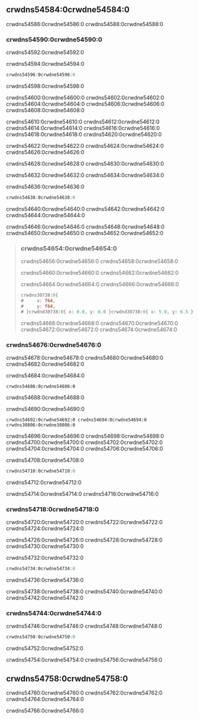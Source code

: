 ## crwdns54584:0crwdne54584:0

crwdns54586:0crwdne54586:0 crwdns54588:0crwdne54588:0

### crwdns54590:0crwdne54590:0

crwdns54592:0crwdne54592:0

<span class="filename">crwdns54594:0crwdne54594:0</span>

```rust
crwdns54596:0crwdne54596:0
```


<span class="caption">crwdns54598:0crwdne54598:0</span>

crwdns54600:0crwdne54600:0 crwdns54602:0crwdne54602:0 crwdns54604:0crwdne54604:0 crwdns54606:0crwdne54606:0 crwdns54608:0crwdne54608:0

crwdns54610:0crwdne54610:0 crwdns54612:0crwdne54612:0 crwdns54614:0crwdne54614:0 crwdns54616:0crwdne54616:0 crwdns54618:0crwdne54618:0 crwdns54620:0crwdne54620:0

crwdns54622:0crwdne54622:0 crwdns54624:0crwdne54624:0 crwdns54626:0crwdne54626:0

crwdns54628:0crwdne54628:0 crwdns54630:0crwdne54630:0

crwdns54632:0crwdne54632:0 crwdns54634:0crwdne54634:0

<span class="filename">crwdns54636:0crwdne54636:0</span>

```rust
crwdns54638:0crwdne54638:0
```

crwdns54640:0crwdne54640:0 crwdns54642:0crwdne54642:0 crwdns54644:0crwdne54644:0

crwdns54646:0crwdne54646:0 crwdns54648:0crwdne54648:0 crwdns54650:0crwdne54650:0 crwdns54652:0crwdne54652:0

> ### crwdns54654:0crwdne54654:0
> 
> crwdns54656:0crwdne54656:0 crwdns54658:0crwdne54658:0
> 
> crwdns54660:0crwdne54660:0 crwdns54662:0crwdne54662:0
> 
> crwdns54664:0crwdne54664:0 crwdns54666:0crwdne54666:0
> 
> <!-- CAN'T EXTRACT SEE BUG https://github.com/rust-lang/mdBook/issues/1127 -->
> 
> ```rust
> crwdns30738:0{
> #     x: f64,
> #     y: f64,
> # }crwdnd30738:0{ x: 0.0, y: 0.0 }crwdnd30738:0{ x: 5.0, y: 6.5 }crwdne30738:0
> ```
> 
> crwdns54668:0crwdne54668:0 crwdns54670:0crwdne54670:0 crwdns54672:0crwdne54672:0 crwdns54674:0crwdne54674:0

### crwdns54676:0crwdne54676:0

crwdns54678:0crwdne54678:0 crwdns54680:0crwdne54680:0 crwdns54682:0crwdne54682:0

<span class="filename">crwdns54684:0crwdne54684:0</span>

```rust,ignore
crwdns54686:0crwdne54686:0
```


<span class="caption">crwdns54688:0crwdne54688:0</span>

crwdns54690:0crwdne54690:0

```text
crwdns54692:0crwdne54692:0 crwdns54694:0crwdne54694:0 crwdns30806:0crwdne30806:0
```

crwdns54696:0crwdne54696:0 crwdns54698:0crwdne54698:0 crwdns54700:0crwdne54700:0 crwdns54702:0crwdne54702:0 crwdns54704:0crwdne54704:0 crwdns54706:0crwdne54706:0

<span class="filename">crwdns54708:0crwdne54708:0</span>

```rust
crwdns54710:0crwdne54710:0
```


<span class="caption">crwdns54712:0crwdne54712:0</span>

crwdns54714:0crwdne54714:0 crwdns54716:0crwdne54716:0

### crwdns54718:0crwdne54718:0

crwdns54720:0crwdne54720:0 crwdns54722:0crwdne54722:0 crwdns54724:0crwdne54724:0

crwdns54726:0crwdne54726:0 crwdns54728:0crwdne54728:0 crwdns54730:0crwdne54730:0

<span class="filename">crwdns54732:0crwdne54732:0</span>

```rust
crwdns54734:0crwdne54734:0
```

crwdns54736:0crwdne54736:0

crwdns54738:0crwdne54738:0 crwdns54740:0crwdne54740:0 crwdns54742:0crwdne54742:0

### crwdns54744:0crwdne54744:0

crwdns54746:0crwdne54746:0 crwdns54748:0crwdne54748:0

```rust
crwdns54750:0crwdne54750:0
```


<span class="caption">crwdns54752:0crwdne54752:0</span>

crwdns54754:0crwdne54754:0 crwdns54756:0crwdne54756:0

## crwdns54758:0crwdne54758:0

crwdns54760:0crwdne54760:0 crwdns54762:0crwdne54762:0 crwdns54764:0crwdne54764:0

crwdns54766:0crwdne54766:0
